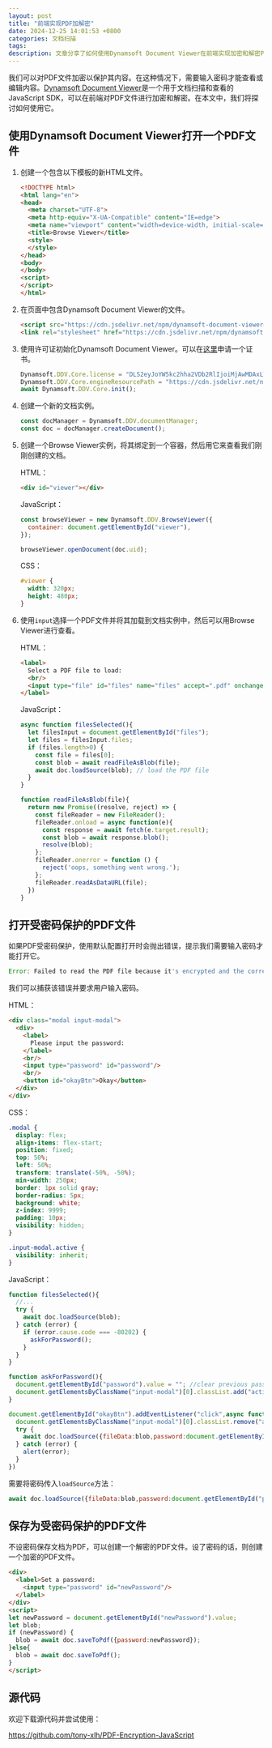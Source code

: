 ```yaml
---
layout: post
title: "前端实现PDF加解密"
date: 2024-12-25 14:01:53 +0800
categories: 文档扫描
tags: 
description: 文章分享了如何使用Dynamsoft Document Viewer在前端实现加密和解密PDF文件。
---
```


我们可以对PDF文件加密以保护其内容。在这种情况下，需要输入密码才能查看或编辑内容。[Dynamsoft Document Viewer](https://www.dynamsoft.com/document-viewer/docs/introduction/index.html)是一个用于文档扫描和查看的JavaScript SDK，可以在前端对PDF文件进行加密和解密。在本文中，我们将探讨如何使用它。

## 使用Dynamsoft Document Viewer打开一个PDF文件

1. 创建一个包含以下模板的新HTML文件。

   ```html
   <!DOCTYPE html>
   <html lang="en">
   <head>
     <meta charset="UTF-8">
     <meta http-equiv="X-UA-Compatible" content="IE=edge">
     <meta name="viewport" content="width=device-width, initial-scale=1.0, minimum-scale=1.0, maximum-scale=1.0, user-scalable=no">
     <title>Browse Viewer</title>
     <style>
     </style>
   </head>
   <body>
   </body>
   <script>
   </script>
   </html>
   ```

2. 在页面中包含Dynamsoft Document Viewer的文件。

   ```html
   <script src="https://cdn.jsdelivr.net/npm/dynamsoft-document-viewer@2.1.0/dist/ddv.js"></script>
   <link rel="stylesheet" href="https://cdn.jsdelivr.net/npm/dynamsoft-document-viewer@2.1.0/dist/ddv.css">
   ```

3. 使用许可证初始化Dynamsoft Document Viewer。可以在[这里](https://www.dynamsoft.com/customer/license/trialLicense/?product=dcv&package=cross-platform)申请一个证书。

   ```js
   Dynamsoft.DDV.Core.license = "DLS2eyJoYW5kc2hha2VDb2RlIjoiMjAwMDAxLTE2NDk4Mjk3OTI2MzUiLCJvcmdhbml6YXRpb25JRCI6IjIwMDAwMSIsInNlc3Npb25QYXNzd29yZCI6IndTcGR6Vm05WDJrcEQ5YUoifQ=="; //one-day trial
   Dynamsoft.DDV.Core.engineResourcePath = "https://cdn.jsdelivr.net/npm/dynamsoft-document-viewer@2.1.0/dist/engine";// Lead to a folder containing the distributed WASM files
   await Dynamsoft.DDV.Core.init();
   ```

4. 创建一个新的文档实例。

   ```js
   const docManager = Dynamsoft.DDV.documentManager;
   const doc = docManager.createDocument();
   ```

5. 创建一个Browse Viewer实例，将其绑定到一个容器，然后用它来查看我们刚刚创建的文档。

   HTML：

   ```html
   <div id="viewer"></div>
   ```

   JavaScript：

   ```js
   const browseViewer = new Dynamsoft.DDV.BrowseViewer({
     container: document.getElementById("viewer"),
   });

   browseViewer.openDocument(doc.uid);
   ```

   CSS：

   ```css
   #viewer {
     width: 320px;
     height: 480px;
   }
   ```

6. 使用`input`选择一个PDF文件并将其加载到文档实例中，然后可以用Browse Viewer进行查看。

   HTML：

   ```html
   <label>
     Select a PDF file to load:
     <br/>
     <input type="file" id="files" name="files" accept=".pdf" onchange="filesSelected()"/>
   </label>
   ```

   JavaScript：

   ```js
   async function filesSelected(){
     let filesInput = document.getElementById("files");
     let files = filesInput.files;
     if (files.length>0) {
       const file = files[0];
       const blob = await readFileAsBlob(file);
       await doc.loadSource(blob); // load the PDF file
     }
   }

   function readFileAsBlob(file){
     return new Promise((resolve, reject) => {
       const fileReader = new FileReader();
       fileReader.onload = async function(e){
         const response = await fetch(e.target.result);
         const blob = await response.blob();
         resolve(blob);
       };
       fileReader.onerror = function () {
         reject('oops, something went wrong.');
       };
       fileReader.readAsDataURL(file);
     })
   }
   ```

## 打开受密码保护的PDF文件

如果PDF受密码保护，使用默认配置打开时会抛出错误，提示我们需要输入密码才能打开它。

```js
Error: Failed to read the PDF file because it's encrypted and the correct password is not provided.
```

我们可以捕获该错误并要求用户输入密码。

HTML：

```html
<div class="modal input-modal">
  <div>
    <label>
      Please input the password:
    </label>
    <br/>
    <input type="password" id="password"/>
    <br/>
    <button id="okayBtn">Okay</button>
  </div>
</div>
```

CSS：

```css
.modal {
  display: flex;
  align-items: flex-start;
  position: fixed;
  top: 50%;
  left: 50%;
  transform: translate(-50%, -50%);
  min-width: 250px;
  border: 1px solid gray;
  border-radius: 5px;
  background: white;
  z-index: 9999;
  padding: 10px;
  visibility: hidden;
}

.input-modal.active {
  visibility: inherit;
}
```

JavaScript：

```js
function filesSelected(){
  //...
  try {
    await doc.loadSource(blob);
  } catch (error) {
    if (error.cause.code === -80202) {
      askForPassword();
    }
  }
}

function askForPassword(){
  document.getElementById("password").value = ""; //clear previous password
  document.getElementsByClassName("input-modal")[0].classList.add("active");
}

document.getElementById("okayBtn").addEventListener("click",async function(){
  document.getElementsByClassName("input-modal")[0].classList.remove("active");
  try {
    await doc.loadSource({fileData:blob,password:document.getElementById("password").value});  
  } catch (error) {
    alert(error);
  }
})
```

需要将密码传入`loadSource`方法：

```js
await doc.loadSource({fileData:blob,password:document.getElementById("password").value});  
```

## 保存为受密码保护的PDF文件

不设密码保存文档为PDF，可以创建一个解密的PDF文件。设了密码的话，则创建一个加密的PDF文件。

```html
<div>
  <label>Set a password:
    <input type="password" id="newPassword"/>
  </label>
</div>
<script>
let newPassword = document.getElementById("newPassword").value;
let blob;
if (newPassword) {
  blob = await doc.saveToPdf({password:newPassword});
}else{
  blob = await doc.saveToPdf();
}
</script>
```

## 源代码

欢迎下载源代码并尝试使用：

<https://github.com/tony-xlh/PDF-Encryption-JavaScript>

